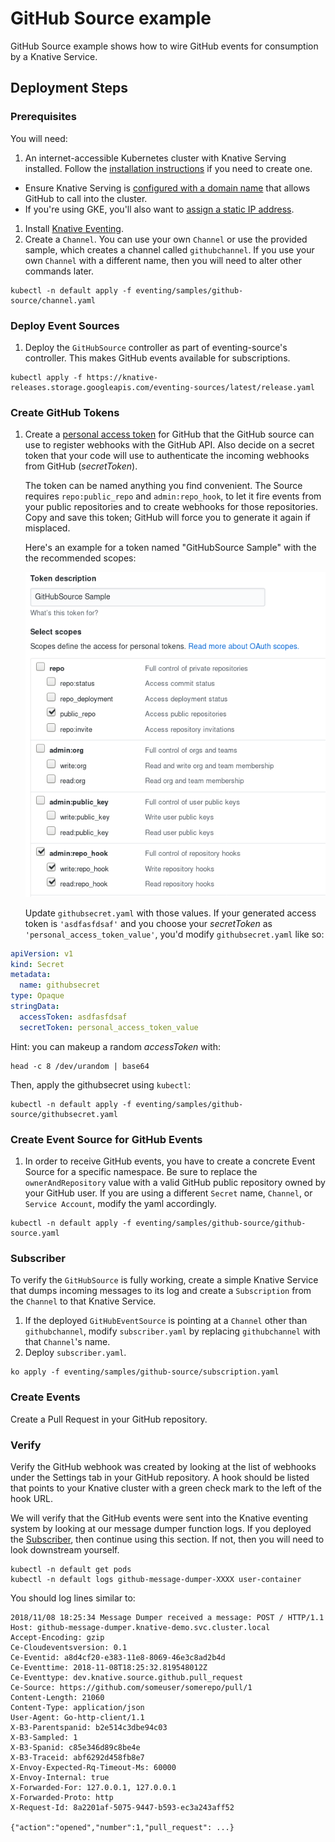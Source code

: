 # GitHub Source example

GitHub Source example shows how to wire GitHub events for consumption
by a Knative Service.

## Deployment Steps

### Prerequisites

You will need:

1. An internet-accessible Kubernetes cluster with Knative Serving
  installed. Follow the [installation
  instructions](https://github.com/knative/docs/blob/master/install/README.md)
  if you need to create one.
  - Ensure Knative Serving is [configured with a domain
    name](https://github.com/knative/docs/blob/master/serving/using-a-custom-domain.md)
    that allows GitHub to call into the cluster.
  - If you're using GKE, you'll also want to [assign a static IP address](https://github.com/knative/docs/blob/master/serving/gke-assigning-static-ip-address.md).
1. Install [Knative
  Eventing](https://github.com/knative/docs/tree/master/eventing).
1. Create a `Channel`. You can use your own `Channel` or use the
   provided sample, which creates a channel called `githubchannel`. If
   you use your own `Channel` with a different name, then you will
   need to alter other commands later.

```shell
kubectl -n default apply -f eventing/samples/github-source/channel.yaml
```

### Deploy Event Sources

1. Deploy the `GitHubSource` controller as part of eventing-source's
   controller. This makes GitHub events available for subscriptions.

```shell
kubectl apply -f https://knative-releases.storage.googleapis.com/eventing-sources/latest/release.yaml
```

### Create GitHub Tokens

1.  Create a [personal access
    token](https://github.com/settings/tokens) for GitHub that the
    GitHub source can use to register webhooks with the GitHub
    API. Also decide on a secret token that your code will use to
    authenticate the incoming webhooks from GitHub (*secretToken*).
    
    The token can be named anything you find convenient. The Source
    requires `repo:public_repo` and `admin:repo_hook`, to let it fire
    events from your public repositories and to create webhooks for
    those repositories. Copy and save this token; GitHub will force
    you to generate it again if misplaced.

    Here's an example for a token named "GitHubSource Sample" with the
    the recommended scopes:

    ![GitHub UI](personal_access_token.png "GitHub personal access token screenshot")

    Update `githubsecret.yaml` with those
    values. If  your generated access token is `'asdfasfdsaf'` and you choose
    your *secretToken* as `'personal_access_token_value'`, you'd modify
    `githubsecret.yaml` like so:

```yaml
apiVersion: v1
kind: Secret
metadata:
  name: githubsecret
type: Opaque
stringData:
  accessToken: asdfasfdsaf
  secretToken: personal_access_token_value
```

Hint: you can makeup a random *accessToken* with:
    
```shell
head -c 8 /dev/urandom | base64
```

Then, apply the githubsecret using `kubectl`:
    
```shell
kubectl -n default apply -f eventing/samples/github-source/githubsecret.yaml
```

### Create Event Source for GitHub Events

1. In order to receive GitHub events, you have to create a concrete
   Event Source for a specific namespace. Be sure to replace the
   `ownerAndRepository` value with a valid GitHub public repository
   owned by your GitHub user. If you are using a different `Secret`
   name, `Channel`, or `Service Account`, modify the yaml accordingly.

```shell
kubectl -n default apply -f eventing/samples/github-source/github-source.yaml
```

### Subscriber

To verify the `GitHubSource` is fully working, create a simple Knative
Service that dumps incoming messages to its log and create a
`Subscription` from the `Channel` to that Knative Service.

1. If the deployed `GitHubEventSource` is pointing at a `Channel`
   other than `githubchannel`, modify `subscriber.yaml` by replacing
   `githubchannel` with that `Channel`'s name.
1. Deploy `subscriber.yaml`.

```shell
ko apply -f eventing/samples/github-source/subscription.yaml
```

### Create Events

Create a Pull Request in your GitHub repository.

### Verify

Verify the GitHub webhook was created by looking at the list of
webhooks under the Settings tab in your GitHub repository. A hook
should be listed that points to your Knative cluster with a green
check mark to the left of the hook URL.

We will verify that the GitHub events were sent into the Knative
eventing system by looking at our message dumper function logs. If you
deployed the [Subscriber](#subscriber), then continue using this
section. If not, then you will need to look downstream yourself.

```shell
kubectl -n default get pods
kubectl -n default logs github-message-dumper-XXXX user-container
```

You should log lines similar to:

```
2018/11/08 18:25:34 Message Dumper received a message: POST / HTTP/1.1
Host: github-message-dumper.knative-demo.svc.cluster.local
Accept-Encoding: gzip
Ce-Cloudeventsversion: 0.1
Ce-Eventid: a8d4cf20-e383-11e8-8069-46e3c8ad2b4d
Ce-Eventtime: 2018-11-08T18:25:32.819548012Z
Ce-Eventtype: dev.knative.source.github.pull_request
Ce-Source: https://github.com/someuser/somerepo/pull/1
Content-Length: 21060
Content-Type: application/json
User-Agent: Go-http-client/1.1
X-B3-Parentspanid: b2e514c3dbe94c03
X-B3-Sampled: 1
X-B3-Spanid: c85e346d89c8be4e
X-B3-Traceid: abf6292d458fb8e7
X-Envoy-Expected-Rq-Timeout-Ms: 60000
X-Envoy-Internal: true
X-Forwarded-For: 127.0.0.1, 127.0.0.1
X-Forwarded-Proto: http
X-Request-Id: 8a2201af-5075-9447-b593-ec3a243aff52

{"action":"opened","number":1,"pull_request": ...}
```
